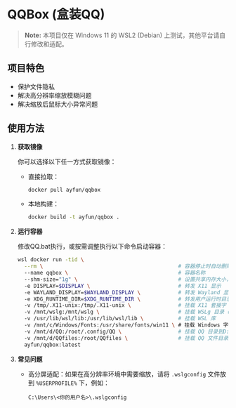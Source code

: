 # QQBox (盒装QQ)

> **Note:** 本项目仅在 Windows 11 的 WSL2 (Debian) 上测试，其他平台请自行修改和适配。


## 项目特色

- 保护文件隐私
- 解决高分辨率缩放模糊问题
- 解决缩放后鼠标大小异常问题

## 使用方法

1. **获取镜像**

   你可以选择以下任一方式获取镜像：

   - 直接拉取：
     ```bash
     docker pull ayfun/qqbox
     ```
   - 本地构建：
     ```bash
     docker build -t ayfun/qqbox .
     ```

2. **运行容器**

   修改QQ.bat执行，或按需调整执行以下命令启动容器：
    ```bash
    wsl docker run -tid \
      --rm \                                           # 容器停止时自动删除
      --name qqbox \                                   # 容器名称
      --shm-size="1g" \                                # 设置共享内存大小，避免卡顿
      -e DISPLAY=$DISPLAY \                            # 转发 X11 显示
      -e WAYLAND_DISPLAY=$WAYLAND_DISPLAY \            # 转发 Wayland 显示
      -e XDG_RUNTIME_DIR=$XDG_RUNTIME_DIR \            # 转发用户运行时目录
      -v /tmp/.X11-unix:/tmp/.X11-unix \               # 挂载 X11 套接字
      -v /mnt/wslg:/mnt/wslg \                         # 挂载 WSLg 目录（支持音频、图形等）
      -v /usr/lib/wsl/lib:/usr/lib/wsl/lib \           # 挂载 WSL 库
      -v /mnt/c/Windows/Fonts:/usr/share/fonts/win11 \ # 挂载 Windows 字体
      -v /mnt/d/QQ:/root/.config/QQ \                  # 挂载 QQ 目录到D:\QQ
      -v /mnt/d/QQfiles:/root/QQfiles \                # 挂载 QQ 文件目录到D:\QQfiles
      ayfun/qqbox:latest
    ```

3. **常见问题**

   - 高分屏适配：如果在高分辨率环境中需要缩放，请将 `.wslgconfig` 文件放到 `%USERPROFILE%` 下，例如：
     ```
     C:\Users\<你的用户名>\.wslgconfig
     ```
